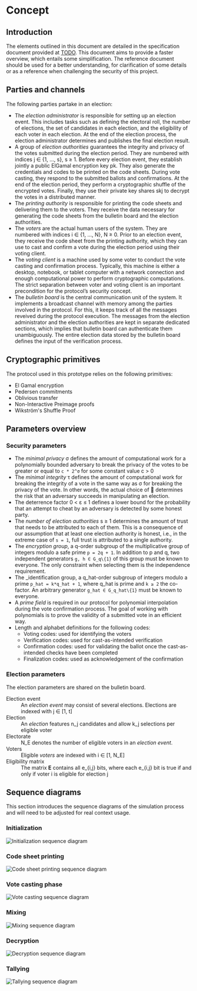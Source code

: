 # Concept

## Introduction

The elements outlined in this document are detailed in the specification document provided at [TODO](link).
This document aims to provide a faster overview, which entails some simplification.
The reference document should be used for a better understanding, for clarification of some details or as a reference
when challenging the security of this project.

## Parties and channels

The following parties partake in an election:

- The _election administrator_ is responsible for setting up an election event. 
  This includes tasks such as defining the electoral roll, the number of elections, the set of candidates in each 
  election, and the eligibility of each voter in each election. At the end of the election process, the election 
  administrator determines and publishes the final election result.
- A group of _election authorities_ guarantees the integrity and privacy of the votes submitted
  during the election period. They are numbered with indices j &isin; {1, ..., s}, s &ge; 1.
  Before every election event, they establish jointly a public ElGamal encryption key pk. 
  They also generate the credentials and codes to be printed on the code sheets. 
  During vote casting, they respond to the submitted ballots and confirmations.
  At the end of the election period, they perform a cryptographic shuffle of the encrypted
  votes. Finally, they use their private key shares skj to decrypt the votes in a
  distributed manner.
- The _printing authority_ is responsible for printing the code sheets and delivering them
  to the voters. They receive the data necessary for generating the code sheets from the
  bulletin board and the election authorities.
- The _voters_ are the actual human users of the system. They are numbered with indices
  i &isin; {1, ..., N}, N &ge; 0. Prior to an election event, they receive the code sheet from the
  printing authority, which they can use to cast and confirm a vote during the election
  period using their voting client.  
- The _voting client_ is a machine used by some voter to conduct the vote casting and
  confirmation process. Typically, this machine is either a desktop, notebook, or tablet
  computer with a network connection and enough computational power to perform
  cryptographic computations. The strict separation between voter and voting client is
  an important precondition for the protocol’s security concept.
- The _bulletin board_ is the central communication unit of the system. It implements
  a broadcast channel with memory among the parties involved in the protocol.
  For this, it keeps track of all the messages reveived during the protocol execution.
  The messages from the election administrator and the election authorities are kept in
  separate dedicated sections, which implies that bulletin board can authenticate them
  unambiguously. The entire election data stored by the bulletin board defines the input
  of the verification process.

## Cryptographic primitives

The protocol used in this prototype relies on the following primitives:
 
- El Gamal encryption
- Pedersen commitments
- Oblivious transfer
- Non-Interactive Preimage proofs
- Wikström's Shuffle Proof

## Parameters overview

### Security parameters

- The _minimal privacy_ &sigma; defines the amount of computational work for a polynomially
  bounded adversary to break the privacy of the votes to be greater or equal to `c * 2^σ` for
  some constant value c &gt; 0
- The _minimal integrity_ &tau; defines the amount of computational work for breaking the
  integrity of a vote in the same way as &sigma; for breaking the privacy of the vote. In
  other words, the actual choice of  determines the risk that an adversary succeeds in
  manipulating an election.
- The deterrence factor 0 &lt; &epsilon; &le; 1 defines a lower bound for the probability that an
  attempt to cheat by an adversary is detected by some honest party.
- The _number of election authorities_ s &ge; 1 determines the amount of trust that needs
  to be attributed to each of them. This is a consequence of our assumption that at
  least one election authority is honest, i.e., in the extreme case of `s = 1`, full trust is
  attributed to a single authority.
- The _encryption group_, a q-order subgroup of the multiplicative group of integers modulo a safe 
  prime `p = 2q + 1`.
  In addition to p and q, two independent generators `g, h ∈ G_q\{1}` of this group must
  be known to everyone. The only constraint when selecting them is the independence
  requirement.
- The _identification group, a q_hat-order subgroup of integers modulo a prime `p_hat = k*q_hat + 1`, 
  where q_hat is prime and `k ≥ 2` the co-factor. An arbitrary generator `g_hat ∈ G_q_hat\{1}`
  must be known to everyone.
- A _prime field_ is required in our protocol for polynomial interpolation during the
  vote confirmation process. The goal of working with polynomials is to prove the
  validity of a submitted vote in an efficient way.
- Length and alphabet definitions for the following codes:
  - Voting codes: used for identifying the voters
  - Verification codes: used for cast-as-intended verification
  - Confirmation codes: used for validating the ballot once the cast-as-intended checks have been 
    completed
  - Finalization codes: used as acknowledgement of the confirmation
  
### Election parameters

The election parameters are shared on the bulletin board.
<dl>
    <dt>Election event</dt>
    <dd>An <em>election event</em> may consist of several elections. Elections are indexed with j &isin; [1, t]</dd>
    <dt>Election</dt>
    <dd>An <em>election</em> features n_j candidates and allow k_j selections per eligible voter</dd>
    <dt>Electorate</dt>
    <dd>N_E denotes the number of eligible voters in an <em>election event</em>.</dd>
    <dt>Voters</dt>
    <dd>Eligible <em>voters</em> are indexed with i &isin; [1, N_E]</dd>
    <dt>Eligibility matrix</dt>
    <dd>The matrix <strong>E</strong> contains all e_{i,j} bits, where each e_{i,j} bit is true if and only if voter 
    i is eligible for election j</dd> 
</dl>


## Sequence diagrams

This section introduces the sequence diagrams of the simulation process and will need to be adjusted for
real context usage.

### Initialization

![Initialization sequence diagram](sequence/Initialization.png)

### Code sheet printing

![Code sheet printing sequence diagram](sequence/CodeSheets.png)

### Vote casting phase

![Vote casting sequence diagram](sequence/Voting.png)

### Mixing

![Mixing sequence diagram](sequence/Mixing.png)

### Decryption

![Decryption sequence diagram](sequence/Decryption.png)

### Tallying

![Tallying sequence diagram](sequence/Tallying.png)
